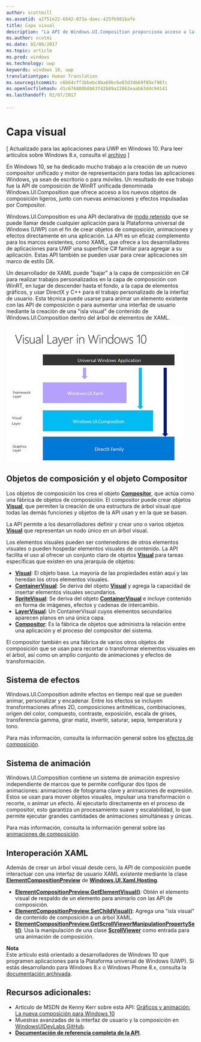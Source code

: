 ```yaml
---
author: scottmill
ms.assetid: a2751e22-6842-073a-daec-425fb981bafe
title: Capa visual
description: "La API de Windows.UI.Composition proporciona acceso a la capa de composición entre la capa de marco (XAML) y la capa de elementos gráficos (DirectX)."
ms.author: scotmi
ms.date: 02/08/2017
ms.topic: article
ms.prod: windows
ms.technology: uwp
keywords: windows 10, uwp
translationtype: Human Translation
ms.sourcegitcommit: c6b64cff1bbebc8ba69bc6e03d34b69f85e798fc
ms.openlocfilehash: d1c676808b8b63f42b89a22862eaab63ddc94141
ms.lasthandoff: 02/07/2017

---
```

# <a name="visual-layer"></a>Capa visual

\[ Actualizado para las aplicaciones para UWP en Windows 10. Para leer artículos sobre Windows 8.x, consulta el [archivo](http://go.microsoft.com/fwlink/p/?linkid=619132) \]

En Windows 10, se ha dedicado mucho trabajo a la creación de un nuevo compositor unificado y motor de representación para todas las aplicaciones Windows, ya sean de escritorio o para móviles. Un resultado de ese trabajo fue la API de composición de WinRT unificada denominada Windows.UI.Composition que ofrece acceso a los nuevos objetos de composición ligeros, junto con nuevas animaciones y efectos impulsadas por Compositor.

Windows.UI.Composition es una API declarativa de [modo retenido](https://msdn.microsoft.com/library/windows/desktop/ff684178.aspx) que se puede llamar desde cualquier aplicación para la Plataforma universal de Windows (UWP) con el fin de crear objetos de composición, animaciones y efectos directamente en una aplicación. La API es un eficaz complemento para los marcos existentes, como XAML, que ofrece a los desarrolladores de aplicaciones para UWP una superficie C# familiar para agregar a su aplicación. Estas API también se pueden usar para crear aplicaciones sin marco de estilo DX.

Un desarrollador de XAML puede "bajar" a la capa de composición en C# para realizar trabajos personalizados en la capa de composición con WinRT, en lugar de descender hasta el fondo, a la capa de elementos gráficos, y usar DirectX y C++ para el trabajo personalizado de la interfaz de usuario. Esta técnica puede usarse para animar un elemento existente con las API de composición o para aumentar una interfaz de usuario mediante la creación de una "isla visual" de contenido de Windows.UI.Composition dentro del árbol de elementos de XAML.

![Disposición del marco de trabajo de la interfaz de usuario: la capa de marco (Windows.UI. XAML) está integrada en la capa visual (Windows.UI. Composición) que está integrada en la capa de gráficos (DirectX).](images/layers-win-ui-composition.png)
## <a name="span-idcompositionobjectsandthecompositorspanspan-idcompositionobjectsandthecompositorspanspan-idcompositionobjectsandthecompositorspancomposition-objects-and-the-compositor"></a><span id="Composition_Objects_and_The_Compositor"></span><span id="composition_objects_and_the_compositor"></span><span id="COMPOSITION_OBJECTS_AND_THE_COMPOSITOR"></span>Objetos de composición y el objeto Compositor

Los objetos de composición los crea el objeto [**Compositor**](https://msdn.microsoft.com/library/windows/apps/Dn706789), que actúa como una fábrica de objetos de composición. El compositor puede crear objetos [**Visual**](https://msdn.microsoft.com/library/windows/apps/Dn706858), que permiten la creación de una estructura de árbol visual que todas las demás funciones y objetos de la API usan y en la que se basan.

La API permite a los desarrolladores definir y crear uno o varios objetos [**Visual**](https://msdn.microsoft.com/library/windows/apps/Dn706858) que representan un nodo único en un árbol visual.

Los elementos visuales pueden ser contenedores de otros elementos visuales o pueden hospedar elementos visuales de contenido. La API facilita el uso al ofrecer un conjunto claro de objetos [**Visual**](https://msdn.microsoft.com/library/windows/apps/Dn706858) para tareas específicas que existen en una jerarquía de objetos:

-   [**Visual**](https://msdn.microsoft.com/library/windows/apps/Dn706858): El objeto base. La mayoría de las propiedades están aquí y las heredan los otros elementos visuales.
-   [**ContainerVisual**](https://msdn.microsoft.com/library/windows/apps/Dn706810): Se deriva del objeto [**Visual**](https://msdn.microsoft.com/library/windows/apps/Dn706858) y agrega la capacidad de insertar elementos visuales secundarios.
-   [**SpriteVisual**](https://msdn.microsoft.com/library/windows/apps/Mt589433): Se deriva del objeto [**ContainerVisual**](https://msdn.microsoft.com/library/windows/apps/Dn706810) e incluye contenido en forma de imágenes, efectos y cadenas de intercambio.
-   [**LayerVisual**](https://msdn.microsoft.com/library/windows/apps/windows.ui.composition.layervisual.aspx): Un ContainerVisual cuyos elementos secundarios aparecen planos en una única capa.  
-   [**Compositor**](https://msdn.microsoft.com/library/windows/apps/Dn706789): Es la fábrica de objetos que administra la relación entre una aplicación y el proceso del compositor del sistema.

El compositor también es una fábrica de varios otros objetos de composición que se usan para recortar o transformar elementos visuales en el árbol, así como un amplio conjunto de animaciones y efectos de transformación.

## <a name="span-ideffectssystemspanspan-ideffectssystemspanspan-ideffectssystemspaneffects-system"></a><span id="Effects_System"></span><span id="effects_system"></span><span id="EFFECTS_SYSTEM"></span>Sistema de efectos

Windows.UI.Composition admite efectos en tiempo real que se pueden animar, personalizar y encadenar. Entre los efectos se incluyen transformaciones afines 2D, composiciones aritméticas, combinaciones, origen del color, compuesto, contraste, exposición, escala de grises, transferencia gamma, girar matiz, invertir, saturar, sepia, temperatura y tono.

Para más información, consulta la información general sobre los [efectos de composición](composition-effects.md).

## <a name="span-idanimationsystemspanspan-idanimationsystemspanspan-idanimationsystemspananimation-system"></a><span id="Animation_System"></span><span id="animation_system"></span><span id="ANIMATION_SYSTEM"></span>Sistema de animación

Windows.UI.Composition contiene un sistema de animación expresivo independiente de marcos que te permite configurar dos tipos de animaciones: animaciones de fotograma clave y animaciones de expresión. Estos se usan para mover objetos visuales, impulsar una transformación o recorte, o animar un efecto. Al ejecutarlo directamente en el proceso de compositor, esto garantiza un procesamiento suave y escalabilidad, lo que permite ejecutar grandes cantidades de animaciones simultáneas y únicas.

Para más información, consulta la información general sobre las [animaciones de composición](composition-animation.md).

## <a name="span-idxamlinteroperationspanspan-idxamlinteroperationspanspan-idxamlinteroperationspanxaml-interoperation"></a><span id="XAML_Interoperation"></span><span id="xaml_interoperation"></span><span id="XAML_INTEROPERATION"></span>Interoperación XAML

Además de crear un árbol visual desde cero, la API de composición puede interactuar con una interfaz de usuario XAML existente mediante la clase [**ElementCompositionPreview**](https://msdn.microsoft.com/library/windows/apps/Mt608976) de [**Windows.UI.Xaml.Hosting**](https://msdn.microsoft.com/library/windows/apps/Hh701908).

- [**ElementCompositionPreview.GetElementVisual()**](https://msdn.microsoft.com/library/windows/apps/windows.ui.xaml.hosting.elementcompositionpreview.getelementvisual): Obtén el elemento visual de respaldo de un elemento para animarlo con las API de composición.
- [**ElementCompositionPreview.SetChildVisual()**](https://msdn.microsoft.com/library/windows/apps/windows.ui.xaml.hosting.elementcompositionpreview.setelementchildvisual): Agrega una "isla visual" de contenido de composición a un árbol XAML.
- [**ElementCompositionPreview.GetScrollViewerManipulationPropertySet()**](https://msdn.microsoft.com/library/windows/apps/mt608980.aspx): Usa la manipulación de una clase [**ScrollViewer**](https://msdn.microsoft.com/library/windows/apps/windows.ui.xaml.controls.scrollviewer.aspx) como entrada para una animación de composición.


**Nota**  
Este artículo está orientado a desarrolladores de Windows 10 que programen aplicaciones para la Plataforma universal de Windows (UWP). Si estás desarrollando para Windows 8.x o Windows Phone 8.x, consulta la [documentación archivada](http://go.microsoft.com/fwlink/p/?linkid=619132).

 

## <a name="span-idadditionalresourcesspanspan-idadditionalresourcesspanspan-idadditionalresourcesspanadditional-resources"></a><span id="Additional_Resources_"></span><span id="additional_resources_"></span><span id="ADDITIONAL_RESOURCES_"></span>Recursos adicionales:

-   Artículo de MSDN de Kenny Kerr sobre esta API: [Gráficos y animación: La nueva composición para Windows 10](https://msdn.microsoft.com/magazine/mt590968)
-   Muestras avanzadas de la interfaz de usuario y la composición en [WindowsUIDevLabs GitHub](https://github.com/microsoft/windowsuidevlabs).
-   [**Documentación de referencia completa de la API**](https://msdn.microsoft.com/library/windows/apps/Dn706878).


 

 





